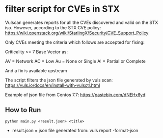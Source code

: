 # filter script for CVEs in STX

Vulscan generates reports for all the CVEs discovered and valid on the STX iso.
However, according to the STX CVE policy:
https://wiki.openstack.org/wiki/StarlingX/Security/CVE_Support_Policy

Only CVEs meeting the criteria which follows are accepted for fixing:

Criticality >= 7
Base Vector as:

AV = Network
AC = Low
Au = None or Single
AI = Partial or Complete

And a fix is available upstream

The script filters the json file generated by vuls scan:
https://vuls.io/docs/en/install-with-vulsctl.html

Example of json file from Centos 7.7:
https://pastebin.com/dNEHx6yd

## How to Run
```
python main.py <result.json> <title>
```

* result.json = json file generated from: vuls report -format-json


